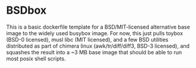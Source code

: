 # BSDbox

This is a basic dockerfile template for a BSD/MIT-licensed alternative base image to the widely used busybox image.
For now, this just pulls toybox (BSD-0 licensed), musl libc (MIT licensed), and a few BSD utilities distributed as part 
of chimera linux (awk/tr/diff/diff3, BSD-3 licensed), and squashes the result into a ~3 MB base image that should be able to run most posix shell scripts.
